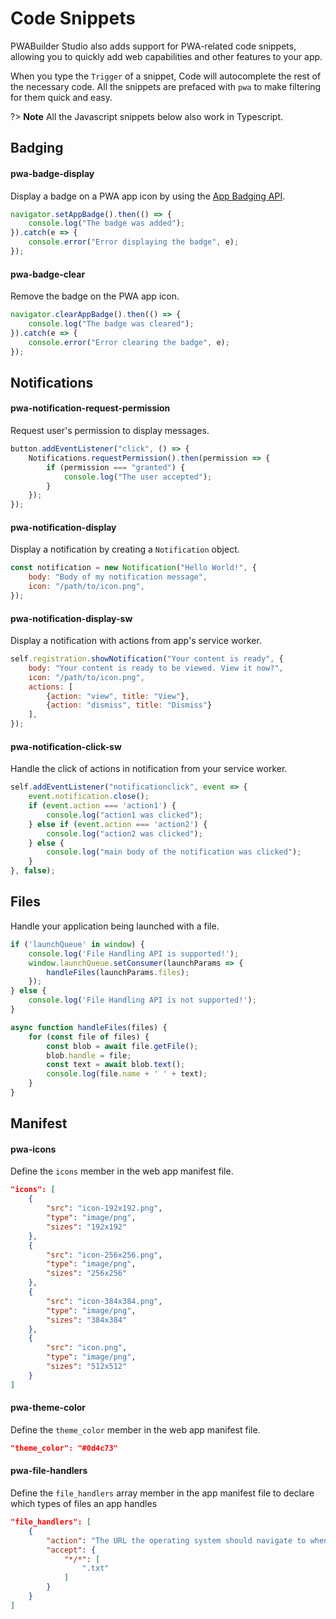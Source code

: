 # Code Snippets
PWABuilder Studio also adds support for PWA-related code snippets, allowing you to quickly add web capabilities and other features to your app. 

When you type the `Trigger` of a snippet, Code will autocomplete the rest of the necessary code. All the snippets are prefaced with `pwa` to make filtering for them quick and easy.

?> **Note** All the Javascript snippets below also work in Typescript.

## Badging

#### pwa-badge-display
Display a badge on a PWA app icon by using the [App Badging API](https://developer.mozilla.org/docs/Web/API/Badging_API).

```javascript
navigator.setAppBadge().then(() => {
    console.log("The badge was added");
}).catch(e => {
    console.error("Error displaying the badge", e);
});
```

#### pwa-badge-clear
Remove the badge on the PWA app icon.
```javascript
navigator.clearAppBadge().then(() => {
    console.log("The badge was cleared");
}).catch(e => {
    console.error("Error clearing the badge", e);
});
```

## Notifications

#### pwa-notification-request-permission
Request user's permission to display messages.

```javascript
button.addEventListener("click", () => {
    Notifications.requestPermission().then(permission => {
        if (permission === "granted") {
            console.log("The user accepted");
        }
    });
});
```

#### pwa-notification-display
Display a notification by creating a `Notification` object.

```javascript
const notification = new Notification("Hello World!", {
    body: "Body of my notification message",
    icon: "/path/to/icon.png",
});
```

#### pwa-notification-display-sw
Display a notification with actions from app's service worker.

```javascript
self.registration.showNotification("Your content is ready", {
    body: "Your content is ready to be viewed. View it now?",
    icon: "/path/to/icon.png",
    actions: [
        {action: "view", title: "View"},
        {action: "dismiss", title: "Dismiss"} 
    ],
});
```

#### pwa-notification-click-sw
Handle the click of actions in notification from your service worker.

```javascript
self.addEventListener("notificationclick", event => {
    event.notification.close();
    if (event.action === 'action1') {
        console.log("action1 was clicked");
    } else if (event.action === 'action2') {
        console.log("action2 was clicked");
    } else {
        console.log("main body of the notification was clicked");
    }
}, false);
```

## Files

Handle your application being launched with a file.

```javascript
if ('launchQueue' in window) {
    console.log('File Handling API is supported!');
    window.launchQueue.setConsumer(launchParams => {
        handleFiles(launchParams.files);
    });
} else {
    console.log('File Handling API is not supported!');
}

async function handleFiles(files) {
    for (const file of files) {
        const blob = await file.getFile();
        blob.handle = file;
        const text = await blob.text();
        console.log(file.name + ' ' + text);
    }
}
```

## Manifest

#### pwa-icons
Define the `icons` member in the web app manifest file.

```json
"icons": [
    {
        "src": "icon-192x192.png",
        "type": "image/png",
        "sizes": "192x192"
    },
    {
        "src": "icon-256x256.png",
        "type": "image/png",
        "sizes": "256x256"
    },
    {
        "src": "icon-384x384.png",
        "type": "image/png",
        "sizes": "384x384"
    },
    {
        "src": "icon.png",
        "type": "image/png",
        "sizes": "512x512"
    }
]
```

#### pwa-theme-color
Define the `theme_color` member in the web app manifest file.

```json
"theme_color": "#0d4c73"
```

#### pwa-file-handlers
Define the `file_handlers` array member in the app manifest file to declare which types of files an app handles

```json
"file_handlers": [
    {
        "action": "The URL the operating system should navigate to when launching your PWA",
        "accept": {
            "*/*": [
                ".txt"
            ]
        }
    }
]
```
